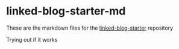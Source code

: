 # linked-blog-starter-md
These are the markdown files for the [linked-blog-starter](https://github.com/matthewwong525/linked-blog-starter) repository

Trying out if it works